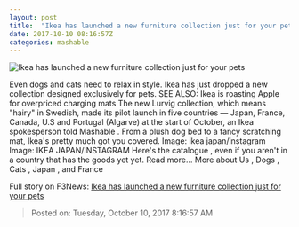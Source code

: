 ```yaml
---
layout: post
title:  "Ikea has launched a new furniture collection just for your pets"
date: 2017-10-10 08:16:57Z
categories: mashable
---
```


![Ikea has launched a new furniture collection just for your pets](https://i.amz.mshcdn.com/MkQOaGoflq6xE8omHrlLLQtSj9Y=/1200x630/2017%2F10%2F10%2F41%2F2ba7cb40b9624e9395992848dc93fc85.6a14a.png)

Even dogs and cats need to relax in style. Ikea has just dropped a new collection designed exclusively for pets. SEE ALSO: Ikea is roasting Apple for overpriced charging mats The new Lurvig collection, which means "hairy" in Swedish, made its pilot launch in five countries — Japan, France, Canada, U.S and Portugal (Algarve) at the start of October, an Ikea spokesperson told Mashable . From a plush dog bed to a fancy scratching mat, Ikea's pretty much got you covered. Image: ikea japan/instagram Image: IKEA JAPAN/INSTAGRAM Here's the catalogue , even if you aren't in a country that has the goods yet yet. Read more... More about Us , Dogs , Cats , Japan , and France


Full story on F3News: [Ikea has launched a new furniture collection just for your pets](http://www.f3nws.com/n/TfCVPB)

> Posted on: Tuesday, October 10, 2017 8:16:57 AM
